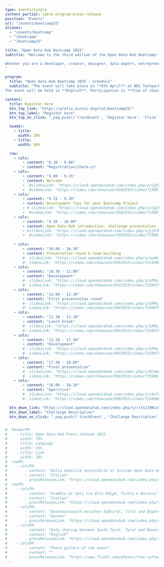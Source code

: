 ```yaml
---
type: events/single
content_partial: table-program-press-release
position: "Events"
url: "/events/bootcamp25"
aliases:
  - "/events/bootcamp"
  - "/bootcamp"
  - "/bootcamp25"

title: "Open Data Hub Bootcamp 2025"
subtitle: "Welcome to the third edition of the Open Data Hub Bootcamp! This event is an initiative of the Open Data Hub team in collaboration with the Faculty of Engineering of the Free University of Bozen-Bolzano. It offers the Open Data Hub community, students and anyone interested the opportunity to develop or improve the Open Data Hub together with the core team, following the latest trends in learning by doing.

Whether you are a developer, creator, designer, data expert, entrepreneur, tech enthusiast or just someone who loves coding, we encourage you to get involved in the next edition of the event!
"

program:
  title: "Open Data Hub Bootcamp 2025 - Schedule"
  subtitle: "The event will take place on **8th April** at NOI Techpark in Bolzano/Bozen, Italy. Participants will work in teams to collaborate, communicate, learn from each other and share best practices. The focus will be on solving real business challenges through teamwork.
The event will be held in **English**. Participation is **free of charge**."

content:
  title: Register here
  btn_top_link: "https://pretix.eu/noi-digital/bootcamp25/"
  btn_top_label: "Register here"
  btn_top_on_click: "_paq.push(['trackEvent', 'Register here', 'Click', 'Open Data Hub Bootcamp']);"

  header:
    - title:
      width: 20%
    - title:
      width: 80%

  row:
    - cols:
        - content: "8.30 - 9.00"
        - content: "Registration/check-in"
    - cols:
        - content: "9.00 - 9.15"
        - content: Welcome
        -  #slidesLink: "https://cloud.opendatahub.com/index.php/s/CgCbK2eGZexxiBA"
        -  #videoLink: "https://vimeo.com/showcase/9563553/video/715097183"
    - cols:
        - content: "9.15 - 9.30"
        - content: Development Tips for your Bootcamp Project
        - # slidesLink: "https://cloud.opendatahub.com/index.php/s/CgCbK2eGZexxiBA"
        -  #videoLink: "https://vimeo.com/showcase/9563553/video/715097183"
    - cols:
        - content: "9.30 - 10.00"
        - content: Open Data Hub introduction, challenge presentation
        - #slidesLink: "https://cloud.opendatahub.com/index.php/s/yj6TKjkDgs2fmz8"
        -  #videoLink: "https://vimeo.com/showcase/9563553/video/715097183"
    
    - cols:
        - content: "10.00 - 10.30"
        - content: Presentation round & team building
        #- slidesLink: "https://cloud.opendatahub.com/index.php/s/awHA7adeY7MNRpP"
        #- videoLink: "https://vimeo.com/showcase/9563553/video/715100887"
    - cols:
        - content: "10.30 - 12.00"
        - content: "Development"
        #- slidesLink: "https://cloud.opendatahub.com/index.php/s/GFMoJJat538WZkd"
        #- videoLink: "https://vimeo.com/showcase/9563553/video/715097586"
    - cols:
        - content: "12.00 - 12.30"
        - content: "First presentation round"
        #- slidesLink: "https://cloud.opendatahub.com/index.php/s/GFMoJJat538WZkd"
        #- videoLink: "https://vimeo.com/showcase/9563553/video/715097586"
    - cols:
        - content: "12.30 - 13.30"
        - content: "Lunch break"
        #- slidesLink: "https://cloud.opendatahub.com/index.php/s/GFMoJJat538WZkd"
        #- videoLink: "https://vimeo.com/showcase/9563553/video/715097586"
    - cols:
        - content: "13.30 - 17.30"
        - content: "Development"
        #- slidesLink: "https://cloud.opendatahub.com/index.php/s/GFMoJJat538WZkd"
        #- videoLink: "https://vimeo.com/showcase/9563553/video/715097586"
    - cols:
        - content: "17.30 - 18.00"
        - content: "Final presentation"
        #- slidesLink: "https://cloud.opendatahub.com/index.php/s/KC4mQy4S3agGSBf"
        #- videoLink: "https://vimeo.com/showcase/9563553/video/715098141"
    - cols:
        - content: "18.00 - 18.30"
        - content: "Aperitivo"
        #- slidesLink: "https://cloud.opendatahub.com/index.php/s/cExYZ5DyW23Fswi"
        #- videoLink: "https://vimeo.com/showcase/9563553/video/715098854"

  btn_down_link: "https://cloud.opendatahub.com/index.php/s/rifxJJ9NCxSicyb"
  btn_down_label: "Challenge Description"
  btn_down_on_click: "_paq.push(['trackEvent', 'Challenge Description', 'Click', 'Open Data Hub Bootcamp']);"


#  headerPR:
#    - title: Open Data Hub Press release 2023
#      width: 75%
#    - title: Language
#      width: 15%
#    - title: Link
#      width: 10% 
#  rowPR:
#    - colsPR:
#        - content: "Dalla mobilità sostenibile al turismo Open Data Hub connette l’Europa grazie ai dati"
#        - content: "Italian"
#        - pressReleaseLink: "https://cloud.opendatahub.com/index.php/s/HNFT7ikkRRaAAEc"
#  rowPR:
#    - colsPR:
#        - content: "Scambio di dati tra Alto Adige, Tirolo e Baviera"
#        - content: "Italian"
#        - pressReleaseLink: "https://cloud.opendatahub.com/index.php/s/H4Q5rz6GJBgKtgx"
#    - colsPR:
#        - content: "Datenaustausch zwischen Südtirol, Tirol und Bayern"
#        - content: "German"
#        - pressReleaseLink: "https://cloud.opendatahub.com/index.php/s/oeMdAWx7ZHk7Hxx"
#    - colsPR:
#        - content: "Data sharing between South Tyrol, Tyrol and Bavaria"
#        - content: "English"
#        - pressReleaseLink: "https://cloud.opendatahub.com/index.php/s/Z2FaWqzMmSebA9z"
#    - colsPR:
#        - content: "Photo gallery of the event"
#        - content: ""
#        - pressReleaseLink: "https://www.flickr.com/photos/free-software-center/albums/72177720308554220"
---
```

